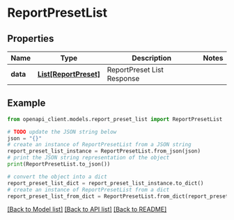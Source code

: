 # ReportPresetList


## Properties

Name | Type | Description | Notes
------------ | ------------- | ------------- | -------------
**data** | [**List[ReportPreset]**](ReportPreset.md) | ReportPreset List Response | 

## Example

```python
from openapi_client.models.report_preset_list import ReportPresetList

# TODO update the JSON string below
json = "{}"
# create an instance of ReportPresetList from a JSON string
report_preset_list_instance = ReportPresetList.from_json(json)
# print the JSON string representation of the object
print(ReportPresetList.to_json())

# convert the object into a dict
report_preset_list_dict = report_preset_list_instance.to_dict()
# create an instance of ReportPresetList from a dict
report_preset_list_from_dict = ReportPresetList.from_dict(report_preset_list_dict)
```
[[Back to Model list]](../README.md#documentation-for-models) [[Back to API list]](../README.md#documentation-for-api-endpoints) [[Back to README]](../README.md)


